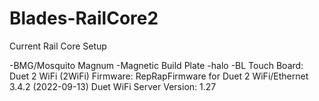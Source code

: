 # Blades-RailCore2

Current Rail Core Setup

-BMG/Mosquito Magnum
-Magnetic Build Plate
-halo
-BL Touch
Board: Duet 2 WiFi (2WiFi)
Firmware: RepRapFirmware for Duet 2 WiFi/Ethernet 3.4.2 (2022-09-13)
Duet WiFi Server Version: 1.27